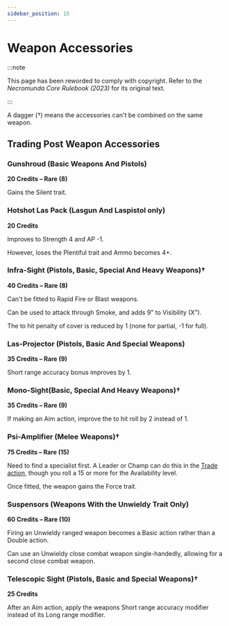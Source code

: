 ```yaml
---
sidebar_position: 15
---
```


# Weapon Accessories

:::note

This page has been reworded to comply with copyright. Refer to the _Necromunda Core Rulebook (2023)_ for its original text.

:::

A dagger (†) means the accessories can't be combined on the same weapon.

## Trading Post Weapon Accessories[](https://necrovox.org/docs/armoury/armour#trading-post-weapon-accessories "Direct link to Trading Post Weapon Accessories")

### Gunshroud (Basic Weapons And Pistols)[](https://necrovox.org/docs/armoury/armour#gunshroud-basic-weapons-and-pistols "Direct link to Gunshroud (Basic Weapons And Pistols)")

**20 Credits – Rare (8)**

Gains the Silent trait.

### Hotshot Las Pack (Lasgun And Laspistol only)[](https://necrovox.org/docs/armoury/armour#hotshot-las-pack-lasgun-and-laspistol-only "Direct link to Hotshot Las Pack (Lasgun And Laspistol only)")

**20 Credits**

Improves to Strength 4 and AP -1.

However, loses the Plentiful trait and Ammo becomes 4+.

### Infra-Sight (Pistols, Basic, Special And Heavy Weapons)†[](https://necrovox.org/docs/armoury/armour#infra-sight-pistols-basic-special-and-heavy-weapons "Direct link to Infra-Sight (Pistols, Basic, Special And Heavy Weapons)†")

**40 Credits – Rare (8)**

Can't be fitted to Rapid Fire or Blast weapons.

Can be used to attack through Smoke, and adds 9" to Visibility (X").

The to hit penalty of cover is reduced by 1 (none for partial, -1 for full).

### Las-Projector (Pistols, Basic And Special Weapons)[](https://necrovox.org/docs/armoury/armour#las-projector-pistols-basic-and-special-weapons "Direct link to Las-Projector (Pistols, Basic And Special Weapons)")

**35 Credits – Rare (9)**

Short range accuracy bonus improves by 1.

### Mono-Sight(Basic, Special And Heavy Weapons)†[](https://necrovox.org/docs/armoury/armour#mono-sightbasic-special-and-heavy-weapons "Direct link to Mono-Sight(Basic, Special And Heavy Weapons)†")

**35 Credits – Rare (9)**

If making an Aim action, improve the to hit roll by 2 instead of 1.

### Psi-Amplifier (Melee Weapons)†[](https://necrovox.org/docs/armoury/armour#psi-amplifier-melee-weapons "Direct link to Psi-Amplifier (Melee Weapons)†")

**75 Credits – Rare (15)**

Need to find a specialist first. A Leader or Champ can do this in the [Trade action](https://necrovox.org/docs/the-rules/the-post-battle-sequence#trade), though you roll a 15 or more for the Availability level.

Once fitted, the weapon gains the Force trait.

### Suspensors (Weapons With the Unwieldy Trait Only)[](https://necrovox.org/docs/armoury/armour#suspensors-weapons-with-the-unwieldy-trait-only "Direct link to Suspensors (Weapons With the Unwieldy Trait Only)")

**60 Credits – Rare (10)**

Firing an Unwieldy ranged weapon becomes a Basic action rather than a Double action.

Can use an Unwieldy close combat weapon single-handedly, allowing for a second close combat weapon.

### Telescopic Sight (Pistols, Basic and Special Weapons)†[](https://necrovox.org/docs/armoury/armour#telescopic-sight-pistols-basic-and-special-weapons "Direct link to Telescopic Sight (Pistols, Basic and Special Weapons)†")

**25 Credits**

After an Aim action, apply the weapons Short range accuracy modifier instead of its Long range modifier.
